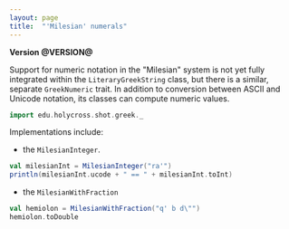 ```yaml
---
layout: page
title:  "'Milesian' numerals"
---
```



**Version @VERSION@**


Support for numeric notation in the "Milesian" system is not yet fully integrated within the `LiteraryGreekString` class, but there is a similar, separate `GreekNumeric` trait.  In addition to conversion between ASCII and Unicode notation, its classes can compute numeric values.



```scala mdoc
import edu.holycross.shot.greek._
```

Implementations include:

-  the `MilesianInteger`.

```scala mdoc
val milesianInt = MilesianInteger("ra'")
println(milesianInt.ucode + " == " + milesianInt.toInt)
```

- the `MilesianWithFraction`

```scala mdoc
val hemiolon = MilesianWithFraction("q' b d\"")
hemiolon.toDouble
```
